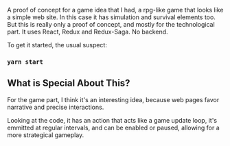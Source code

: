 
A proof of concept for a game idea that I had, a rpg-like game that looks like a simple web site. In this case it has simulation and survival elements too. But this is really only a proof of concept, and mostly for the technological part. It uses React, Redux and Redux-Saga. No backend.

To get it started, the usual suspect:

### `yarn start`

## What is Special About This?

For the game part, I think it's an interesting idea, because web pages favor narrative and precise interactions.

Looking at the code, it has an action that acts like a game update loop, it's emmitted at regular intervals, and can be enabled or paused, allowing for a more strategical gameplay.
